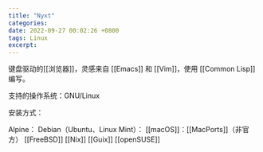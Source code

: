 ```yaml
---
title: "Nyxt"
categories: 
date: 2022-09-27 00:02:26 +0800
tags: Linux
excerpt: 
---
```


键盘驱动的[[浏览器]]，灵感来自 [[Emacs]] 和 [[Vim]]，使用 [[Common Lisp]] 编写。

支持的操作系统：GNU/Linux

安装方式：

Alpine：
Debian（Ubuntu、Linux Mint）：
[[macOS]]：[[MacPorts]]（非官方）
[[FreeBSD]]
[[Nix]]
[[Guix]]
[[openSUSE]]






